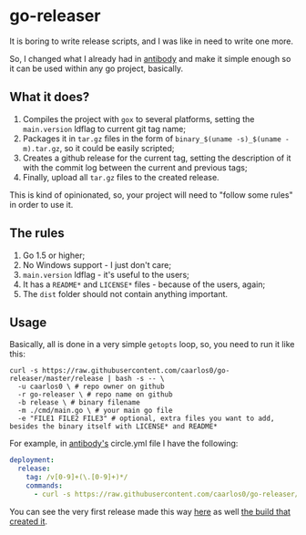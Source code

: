# go-releaser

It is boring to write release scripts, and I was like in need to write one more.

So, I changed what I already had in
[antibody](https://github.com/getantibody/antibody) and make it simple
enough so it can be used within any go project, basically.

## What it does?

1. Compiles the project with `gox` to several platforms, setting the
`main.version` ldflag to current git tag name;
2. Packages it in `tar.gz` files in the form of
`binary_$(uname -s)_$(uname -m).tar.gz`, so it could be easily scripted;
3. Creates a github release for the current tag, setting the description of it
with the commit log between the current and previous tags;
4. Finally, upload all `tar.gz` files to the created release.

This is kind of opinionated, so, your project will need to "follow some rules"
in order to use it.

## The rules

1. Go 1.5 or higher;
2. No Windows support - I just don't care;
3. `main.version` ldflag - it's useful to the users;
4. It has a `README*` and `LICENSE*` files - because of the users, again;
5. The `dist` folder should not contain anything important.

## Usage

Basically, all is done in a very simple `getopts` loop, so, you need to run it
like this:

```console
curl -s https://raw.githubusercontent.com/caarlos0/go-releaser/master/release | bash -s -- \
  -u caarlos0 \ # repo owner on github
  -r go-releaser \ # repo name on github
  -b release \ # binary filename
  -m ./cmd/main.go \ # your main go file
  -e "FILE1 FILE2 FILE3" # optional, extra files you want to add, besides the binary itself with LICENSE* and README*
```

For example, in [antibody's](https://github.com/getantibody/antibody)
circle.yml file I have the following:

```yml
deployment:
  release:
    tag: /v[0-9]+(\.[0-9]+)*/
    commands:
      - curl -s https://raw.githubusercontent.com/caarlos0/go-releaser/master/release | bash -s -- -u getantibody -r antibody -b antibody -m ./cmd/antibody/ -e antibody.zsh
```

You can see the very first release made this way
[here](https://github.com/getantibody/antibody/releases/tag/v0.4.3) as
well [the build that created it](https://circleci.com/gh/getantibody/antibody/94).
